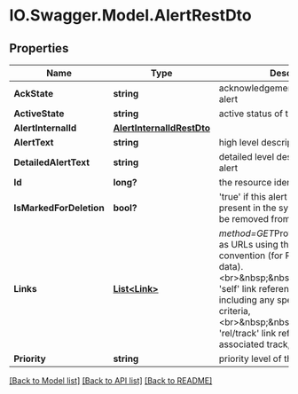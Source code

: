 # IO.Swagger.Model.AlertRestDto
## Properties

Name | Type | Description | Notes
------------ | ------------- | ------------- | -------------
**AckState** | **string** | acknowledgement status of the alert | 
**ActiveState** | **string** | active status of the alert | 
**AlertInternalId** | [**AlertInternalIdRestDto**](AlertInternalIdRestDto.md) |  | 
**AlertText** | **string** | high level description of the alert | 
**DetailedAlertText** | **string** | detailed level description of the alert | 
**Id** | **long?** | the resource identifier; the alert id | [optional] 
**IsMarkedForDeletion** | **bool?** | &#x27;true&#x27; if this alert is no longer present in the system and will soon be removed from reporting | 
**Links** | [**List&lt;Link&gt;**](Link.md) | *method&#x3D;GET*Provides link relations as URLs using the REST &#x27;hateoas&#x27; convention (for REST delivered data).&lt;br&gt;&amp;nbsp;&amp;nbsp;&amp;nbsp;&amp;nbsp;The &#x27;self&#x27; link references this rest object, including any specified query criteria,&lt;br&gt;&amp;nbsp;&amp;nbsp;&amp;nbsp;&amp;nbsp;The &#x27;rel/track&#x27; link references this alert&#x27;s associated track, if any | 
**Priority** | **string** | priority level of the alert | [optional] 

[[Back to Model list]](../README.md#documentation-for-models) [[Back to API list]](../README.md#documentation-for-api-endpoints) [[Back to README]](../README.md)

